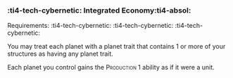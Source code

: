### :ti4-tech-cybernetic: **Integrated Economy**:ti4-absol:

Requirements: :ti4-tech-cybernetic: :ti4-tech-cybernetic: :ti4-tech-cybernetic:

You may treat each planet with a planet trait that contains 1 or more of your structures as having any planet trait.

Each planet you control gains the <span style="font-variant:small-caps;">Production 1</span> ability as if it were a unit.
